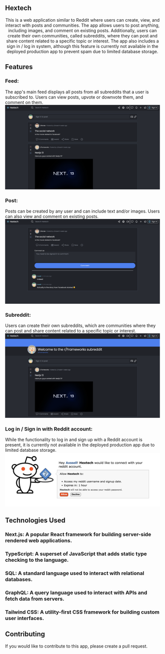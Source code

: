 ## Hextech 

<p align="center">
This is a web application similar to Reddit where users can create, view, and interact with posts and communities. The app allows users to post anything, including images, and comment on existing posts. Additionally, users can create their own communities, called subreddits, where they can post and share content related to a specific topic or interest. The app also includes a sign in / log in system, although this feature is currently not available in the deployed production app to prevent spam due to limited database storage.



## Features

### Feed: 
The app's main feed displays all posts from all subreddits that a user is subscribed to. Users can view posts, upvote or downvote them, and comment on them.
<img src='./public/images/feed.png'/>

### Post: 
Posts can be created by any user and can include text and/or images. Users can also view and comment on existing posts.
<img src='./public/images/post.png'/>

### Subreddit: 
Users can create their own subreddits, which are communities where they can post and share content related to a specific topic or interest.
<img src='./public/images/subreddit.png'/>

### Log in / Sign in with Reddit account:
While the functionality to log in and sign up with a Reddit account is present, it is currently not available in the deployed production app due to limited database storage.
<img src='./public/images/login.png'/>



## Technologies Used
### Next.js: A popular React framework for building server-side rendered web applications.
### TypeScript: A superset of JavaScript that adds static type checking to the language.
### SQL: A standard language used to interact with relational databases.
### GraphQL: A query language used to interact with APIs and fetch data from servers.
### Tailwind CSS: A utility-first CSS framework for building custom user interfaces.

## Contributing
If you would like to contribute to this app, please create a pull request.
